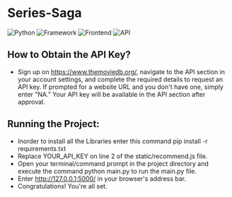 
# Series-Saga

![Python](https://img.shields.io/badge/Python-green
)
![Framework](https://img.shields.io/badge/Framework-Flask-yellow)
![Frontend](https://img.shields.io/badge/Frontend-HTML/CSS/JS-blue)
![API](https://img.shields.io/badge/API-TMDB-fcba03)

## How to Obtain the API Key?

- Sign up on https://www.themoviedb.org/, navigate to the API section in your account settings, and complete the required details to request an   API key. If prompted for a website URL and you don't have one, simply enter "NA." Your API key will be available in the API section after approval.

## Running the Project:
- Inorder to install all the Libraries enter this command  pip install -r requirements.txt
- Replace YOUR_API_KEY on line 2 of the static/recommend.js file.
- Open your terminal/command prompt in the project directory and execute the command python main.py to run the main.py file.
- Enter http://127.0.0.1:5000/ in your browser's address bar.
- Congratulations! You're all set.

